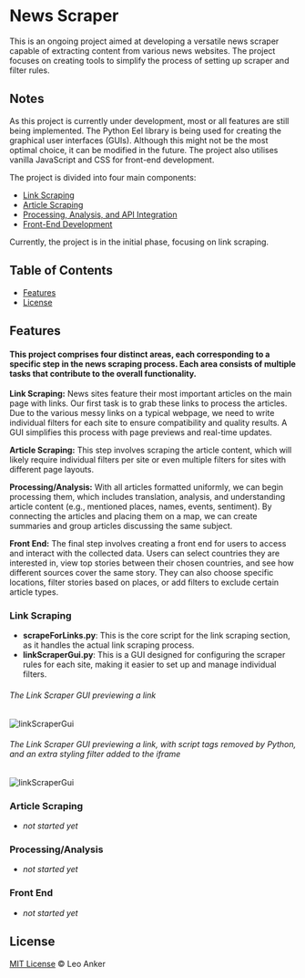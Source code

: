 # News Scraper

This is an ongoing project aimed at developing a versatile news scraper capable of extracting content from various news websites. The project focuses on creating tools to simplify the process of setting up scraper and filter rules.

## Notes
As this project is currently under development, most or all features are still being implemented. The Python Eel library is being used for creating the graphical user interfaces (GUIs). Although this might not be the most optimal choice, it can be modified in the future. The project also utilises vanilla JavaScript and CSS for front-end development.

The project is divided into four main components:

* [Link Scraping](#Link-Scraping)
* [Article Scraping](#Article-Scraping)
* [Processing, Analysis, and API Integration](#Processing-Analysis)
* [Front-End Development](#Front-End)
 
Currently, the project is in the initial phase, focusing on link scraping.


## Table of Contents
<!--
- [Installation](#installation)-->
- [Features](#Features)
- [License](#license)
<!--
- [Usage](#Usage)
- [Contact](#contact) -->

<!--
## Installation
For some sections of this scraper Selenium is used, so that will need to be downloaded -->

## Features
#### This project comprises four distinct areas, each corresponding to a specific step in the news scraping process. Each area consists of multiple tasks that contribute to the overall functionality.

**Link Scraping:** News sites feature their most important articles on the main page with links. Our first task is to grab these links to process the articles. Due to the various messy links on a typical webpage, we need to write individual filters for each site to ensure compatibility and quality results. A GUI simplifies this process with page previews and real-time updates.

**Article Scraping:** This step involves scraping the article content, which will likely require individual filters per site or even multiple filters for sites with different page layouts.

**Processing/Analysis:** With all articles formatted uniformly, we can begin processing them, which includes translation, analysis, and understanding article content (e.g., mentioned places, names, events, sentiment). By connecting the articles and placing them on a map, we can create summaries and group articles discussing the same subject.

**Front End:** The final step involves creating a front end for users to access and interact with the collected data. Users can select countries they are interested in, view top stories between their chosen countries, and see how different sources cover the same story. They can also choose specific locations, filter stories based on places, or add filters to exclude certain article types.

### Link Scraping
* **scrapeForLinks.py**: This is the core script for the link scraping section, as it handles the actual link scraping process.
* **linkScraperGui.py**: This is a GUI designed for configuring the scraper rules for each site, making it easier to set up and manage individual filters.

###### The Link Scraper GUI previewing a link
![linkScraperGui](https://user-images.githubusercontent.com/112939203/233508753-bfd71102-de76-46fe-9ab5-d184c9008061.png)

###### The Link Scraper GUI previewing a link, with script tags removed by Python, and an extra styling filter added to the iframe
![linkScraperGui](https://user-images.githubusercontent.com/112939203/233508772-87a573cc-010b-4c37-905f-44c15a237017.png)


### Article Scraping
 * *not started yet*

### Processing/Analysis
 * *not started yet*

### Front End
 * *not started yet*


## License

[MIT License](LICENSE.md) © Leo Anker
